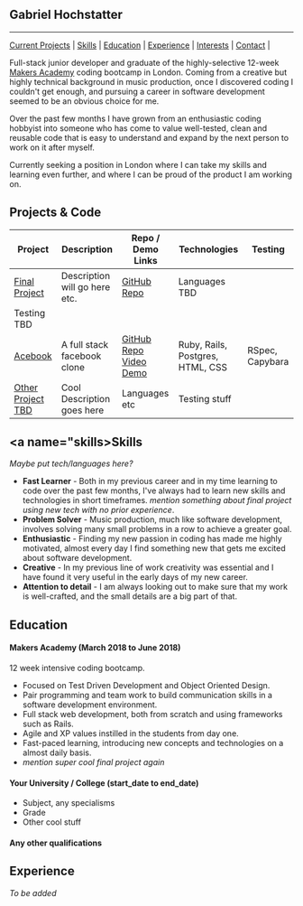## Gabriel Hochstatter

***

[Current Projects](#projects) | [Skills](#skills) | [Education](#education) | [Experience](#experience) | [Interests](#interests) | [Contact](#contact) |

Full-stack junior developer and graduate of the highly-selective 12-week [Makers Academy](https://github.com/makersacademy) coding bootcamp in London. Coming from a creative but highly technical background in music production, once I discovered coding I couldn't get enough, and pursuing a career in software development seemed to be an obvious choice for me.

Over the past few months I have grown from an enthusiastic coding hobbyist into someone who has come to value well-tested, clean and reusable code that is easy to understand and expand by the next person to work on it after myself.

Currently seeking a position in London where I can take my skills and learning even further, and where I can be proud of the product I am working on.

## <a name="projects">Projects & Code</a>

Project | Description | Repo / Demo Links | Technologies | Testing
--- | --- | --- | --- | ---
[Final Project](http://link-doesnt-exist-yet.rs) | Description will go here etc. | [GitHub Repo](http://no-link.blah) | Languages TBD
 | Testing TBD
 [Acebook](https://github.com/gabrielhochstatter/acebook-byte-2) | A full stack facebook clone | [GitHub Repo](https://github.com/gabrielhochstatter/acebook-byte-2) [Video Demo](youtube.com/acebook-linketc) | Ruby, Rails, Postgres, HTML, CSS | RSpec, Capybara
 [Other Project TBD](nolink.etc) | Cool Description goes here | Languages etc | Testing stuff


## <a name="skills>Skills</a>

*Maybe put tech/languages here?*

- **Fast Learner** - Both in my previous career and in my time learning to code over the past few months, I've always had to learn new skills and technologies in short timeframes. *mention something about final project using new tech with no prior experience*.
- **Problem Solver** - Music production, much like software development, involves solving many small problems in a row to achieve a greater goal.
- **Enthusiastic** - Finding my new passion in coding has made me highly motivated, almost every day I find something new that gets me excited about software development.
- **Creative** - In my previous line of work creativity was essential and I have found it very useful in the early days of my new career.
- **Attention to detail** - I am always looking out to make sure that my work is well-crafted, and the small details are a big part of that.

## Education

#### Makers Academy (March 2018 to June 2018)
12 week intensive coding bootcamp.

- Focused on Test Driven Development and Object Oriented Design.
- Pair programming and team work to build communication skills in a software development environment.
- Full stack web development, both from scratch and using frameworks such as Rails.
- Agile and XP values instilled in the students from day one.
- Fast-paced learning, introducing new concepts and technologies on a almost daily basis.
- *mention super cool final project again*

#### Your University / College (start_date to end_date)

- Subject, any specialisms
- Grade
- Other cool stuff

#### Any other qualifications

## Experience

*To be added*
